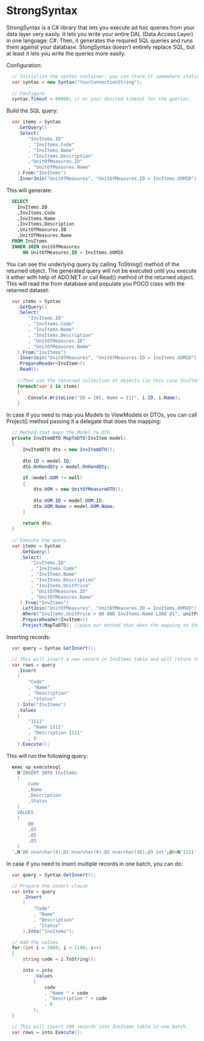 # StrongSyntax

StrongSyntax is a C# library that lets you execute ad hoc queries from your data layer very easily. It lets you write your entire DAL (Data Access Layer) in one language: C#. Then, it generates the required SQL queries and runs them against your database. StongSyntax doesn't entirely replace SQL, but at least it lets you write the queries more easily.

Configuration:

```C#
  // Initialize the syntax container. you can store it somewhere statically for convinience.
  var syntax = new Syntax("YourConnectionString");
  
  // Configure.
  syntax.Timout = 60000; // or your desired timeout for the queries.
```

Build the SQL query:

```C#
  var items = Syntax
    .GetQuery()
    .Select(
        "InvItems.ID"
        , "InvItems.Code"
        , "InvItems.Name"
        , "InvItems.Description"
        ,"UnitOfMeasures.ID"
        , "UnitOfMeasures.Name"
    ).From("InvItems")
    .InnerJoin("UnitOfMeasures", "UnitOfMeasures.ID = InvItems.UOMID");
```

This will generate:

```SQL
  SELECT
  	InvItems.ID
  	,InvItems.Code
  	,InvItems.Name
  	,InvItems.Description
  	,UnitOfMeasures.ID
  	,UnitOfMeasures.Name
  FROM InvItems
  INNER JOIN UnitOfMeasures
      ON UnitOfMeasures.ID = InvItems.UOMID
```

You can see the underlying query by calling ToString() method of the returned object. The generated query will not be executed until you execute it either with help of ADO.NET or call Read() method of the returned object. This will read the from database and populate you POCO class with the retarned dataset:

```C#
  var items = Syntax
    .GetQuery()
    .Select(
        "InvItems.ID"
        , "InvItems.Code"
        , "InvItems.Name"
        , "InvItems.Description"
        , "UnitOfMeasures.ID"
        , "UnitOfMeasures.Name"
    ).From("InvItems")
    .InnerJoin("UnitOfMeasures", "UnitOfMeasures.ID = InvItems.UOMID")
    .PrepareReader<InvItem>()
    .Read();
    
    //Then use the returned collection of objects (in this case InvItem type objects).
    foreach(var i in items)
    {
        Console.WriteLine("ID = {0}, Name = {1}", i.ID, i.Name);
    }
```

In case if you need to map you Models to ViewModels or DTOs, you can call Project() method passing it a delegate that does the mapping:

```C#
  // Method that maps the Model to DTO.
  private InvItemDTO MapToDTO(InvItem model)
  {
      InvItemDTO dto = new InvItemDTO();
  
      dto.ID = model.ID;
      dto.OnHandQty = model.OnHandQty;
  
      if (model.UOM != null)
      {
          dto.UOM = new UnitOfMeasureDTO();
  
          dto.UOM.ID = model.UOM.ID;
          dto.UOM.Name = model.UOM.Name;
      }
  
      return dto;
  }
  
  // Execute the query.
  var items = Syntax
     .GetQuery()
     .Select(
         "InvItems.ID"
         , "InvItems.Code"
         , "InvItems.Name"
         , "InvItems.Description"
         , "InvItems.UnitPrice"
         , "UnitOfMeasures.ID"
         , "UnitOfMeasures.Name"
     ).From("InvItems")
     .LeftJoin("UnitOfMeasures", "UnitOfMeasures.ID = InvItems.UOMID")
     .Where("InvItems.UnitPrice > @0 AND InvItems.Name LIKE @1", unitPrice, "%17")
     .PrepareReader<InvItem>()
     .Project(MapToDTO); //pass our method that does the mapping to the reader.
```

Inserting records: 

```C#
  var query = Syntax.GetInsert();

  // This will insert a new record in InvItems table and will return the number of rows affected by the query.
  var rows = query
    .Insert
    (
        "Code"
        , "Name"
        , "Description"
        , "Status"
    ).Into("InvItems")
    .Values
    (
        "1111"
        , "Name 1111"
        , "Description 1111"
        , 0
    ).Execute();
```

This will run the following query:

```SQL
  exec sp_executesql 
  	N'INSERT INTO InvItems
  	(
  		Code
  		,Name
  		,Description
  		,Status
  	)
  	VALUES
  	(
  		@0
  		,@1
  		,@2
  		,@3
  	)
  ',N'@0 nvarchar(4),@1 nvarchar(9),@2 nvarchar(16),@3 int',@0=N'1111',@1=N'Name 1111',@2=N'Description 1111',@3=0
```

In case if you need to insert multiple records in one batch, you can do:

```C#
  var query = Syntax.GetInsert();

  // Prepare the insert clause
  var into = query
      .Insert
      (
          "Code"
          , "Name"
          , "Description"
          , "Status"
      ).Into("InvItems");

  // Add the values
  for (int i = 2000; i < 2100; i++)
  {
      string code = i.ToString();

      into = into
          .Values
          (
              code
              , "Name " + code
              , "Description " + code
              , 0
          );
  }

  // This will insert 100 records into InvItems table in one batch.
  var rows = into.Execute();
```
